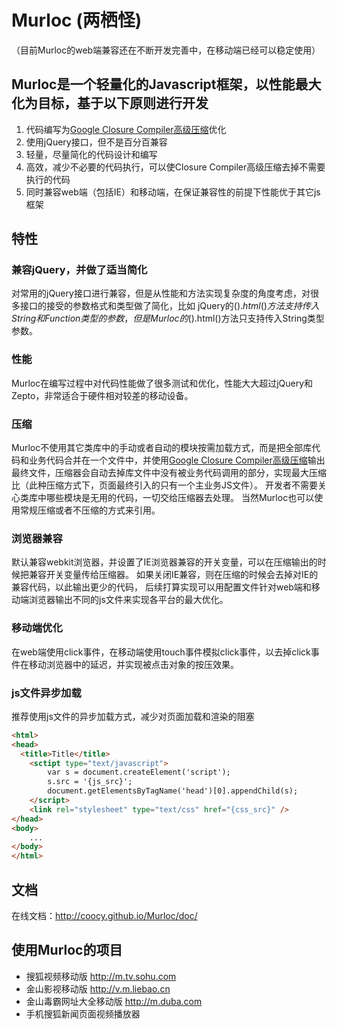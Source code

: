 # Murloc (两栖怪)

（目前Murloc的web端兼容还在不断开发完善中，在移动端已经可以稳定使用）

## Murloc是一个轻量化的Javascript框架，以性能最大化为目标，基于以下原则进行开发

1. 代码编写为[Google Closure Compiler高级压缩](https://developers.google.com/closure/compiler/docs/api-tutorial3)优化
2. 使用jQuery接口，但不是百分百兼容
3. 轻量，尽量简化的代码设计和编写
4. 高效，减少不必要的代码执行，可以使Closure Compiler高级压缩去掉不需要执行的代码
5. 同时兼容web端（包括IE）和移动端，在保证兼容性的前提下性能优于其它js框架

## 特性

### 兼容jQuery，并做了适当简化
对常用的jQuery接口进行兼容，但是从性能和方法实现复杂度的角度考虑，对很多接口的接受的参数格式和类型做了简化，比如
jQuery的$().html()方法支持传入String和Function类型的参数，但是Murloc的$().html()方法只支持传入String类型参数。

### 性能
Murloc在编写过程中对代码性能做了很多测试和优化，性能大大超过jQuery和Zepto，非常适合于硬件相对较差的移动设备。

###  压缩
Murloc不使用其它类库中的手动或者自动的模块按需加载方式，而是把全部库代码和业务代码合并在一个文件中，并使用[Google Closure Compiler高级压缩](https://developers.google.com/closure/compiler/docs/api-tutorial3)输出最终文件，压缩器会自动去掉库文件中没有被业务代码调用的部分，实现最大压缩比（此种压缩方式下，页面最终引入的只有一个主业务JS文件）。
开发者不需要关心类库中哪些模块是无用的代码，一切交给压缩器去处理。
当然Murloc也可以使用常规压缩或者不压缩的方式来引用。

### 浏览器兼容
默认兼容webkit浏览器，并设置了IE浏览器兼容的开关变量，可以在压缩输出的时候把兼容开关变量传给压缩器。
如果关闭IE兼容，则在压缩的时候会去掉对IE的兼容代码，以此输出更少的代码，
后续打算实现可以用配置文件针对web端和移动端浏览器输出不同的js文件来实现各平台的最大优化。

### 移动端优化
在web端使用click事件，在移动端使用touch事件模拟click事件，以去掉click事件在移动浏览器中的延迟，并实现被点击对象的按压效果。

### js文件异步加载
推荐使用js文件的异步加载方式，减少对页面加载和渲染的阻塞

```html
<html>
<head>
  <title>Title</title>
	<sctipt type="text/javascript">
		var s = document.createElement('script');
		s.src = '{js_src}';
		document.getElementsByTagName('head')[0].appendChild(s);
	</script>
	<link rel="stylesheet" type="text/css" href="{css_src}" />
</head>
<body>
	...
</body>
</html>
```

## 文档
在线文档：http://coocy.github.io/Murloc/doc/

## 使用Murloc的项目
* 搜狐视频移动版 http://m.tv.sohu.com
* 金山影视移动版 http://v.m.liebao.cn
* 金山毒霸网址大全移动版 http://m.duba.com
* 手机搜狐新闻页面视频播放器
